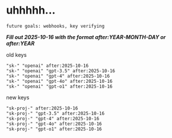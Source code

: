 # uhhhhh...

`future goals: webhooks, key verifying`



***Fill out 2025-10-16 with the format after:YEAR-MONTH-DAY or after:YEAR***

old keys
```
"sk-" "openai" after:2025-10-16
"sk-" "openai" "gpt-3.5" after:2025-10-16
"sk-" "openai" "gpt-4" after:2025-10-16
"sk-" "openai" "gpt-4o" after:2025-10-16
"sk-" "openai" "gpt-o1" after:2025-10-16
```

new keys
```
"sk-proj-" after:2025-10-16
"sk-proj-" "gpt-3.5" after:2025-10-16
"sk-proj-" "gpt-4" after:2025-10-16
"sk-proj-" "gpt-4o" after:2025-10-16
"sk-proj-" "gpt-o1" after:2025-10-16
```
